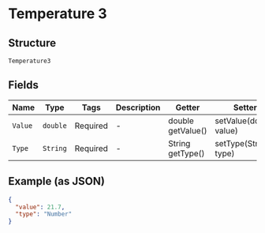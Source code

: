 
# Temperature 3

## Structure

`Temperature3`

## Fields

| Name | Type | Tags | Description | Getter | Setter |
|  --- | --- | --- | --- | --- | --- |
| `Value` | `double` | Required | - | double getValue() | setValue(double value) |
| `Type` | `String` | Required | - | String getType() | setType(String type) |

## Example (as JSON)

```json
{
  "value": 21.7,
  "type": "Number"
}
```

